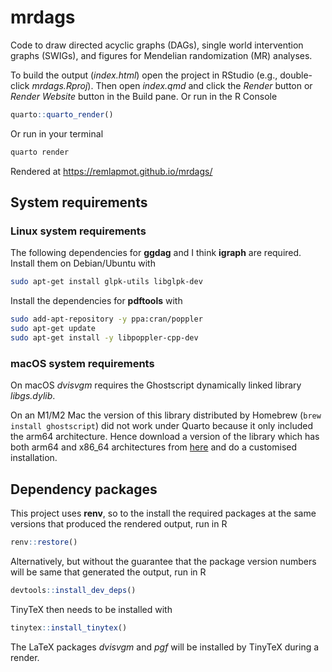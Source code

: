# mrdags

Code to draw directed acyclic graphs (DAGs), single world intervention graphs (SWIGs), and figures for Mendelian randomization (MR) analyses.

To build the output (*index.html*) open the project in RStudio (e.g., double-click *mrdags.Rproj*). Then open *index.qmd* and click the *Render* button or *Render Website* button in the Build pane. Or run in the R Console
```r
quarto::quarto_render()
```

Or run in your terminal
```bash
quarto render
```

Rendered at https://remlapmot.github.io/mrdags/

## System requirements

### Linux system requirements

The following dependencies for **ggdag** and I think **igraph** are required. Install them on Debian/Ubuntu with  
```bash
sudo apt-get install glpk-utils libglpk-dev
```

Install the dependencies for **pdftools** with
```bash
sudo add-apt-repository -y ppa:cran/poppler
sudo apt-get update
sudo apt-get install -y libpoppler-cpp-dev
```

### macOS system requirements

On macOS *dvisvgm* requires the Ghostscript dynamically linked library *libgs.dylib*.

On an M1/M2 Mac the version of this library distributed by Homebrew (`brew install ghostscript`) did not work under Quarto because it only included the arm64 architecture.
Hence download a version of the library which has both arm64 and x86_64 architectures from [here](https://pages.uoregon.edu/koch/) and do a customised installation.

## Dependency packages

This project uses **renv**, so to the install the required packages at the same versions that produced the rendered output, run in R
```r
renv::restore()
```

Alternatively, but without the guarantee that the package version numbers will be same that generated the output, run in R
```r
devtools::install_dev_deps()
```

TinyTeX then needs to be installed with
```r
tinytex::install_tinytex()
```

The LaTeX packages *dvisvgm* and *pgf* will be installed by TinyTeX during a render.
